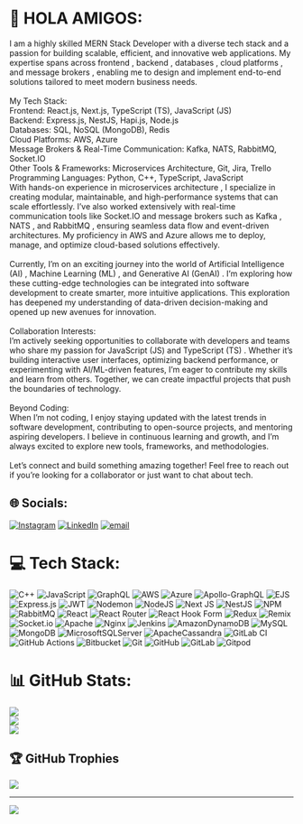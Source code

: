 # 💫 HOLA AMIGOS:
I am a highly skilled MERN Stack Developer with a diverse tech stack and a passion for building scalable, efficient, and innovative web applications. My expertise spans across frontend , backend , databases , cloud platforms , and message brokers , enabling me to design and implement end-to-end solutions tailored to meet modern business needs.<br><br>My Tech Stack:<br>Frontend: React.js, Next.js, TypeScript (TS), JavaScript (JS)<br>Backend: Express.js, NestJS, Hapi.js, Node.js<br>Databases: SQL, NoSQL (MongoDB), Redis<br>Cloud Platforms: AWS, Azure<br>Message Brokers & Real-Time Communication: Kafka, NATS, RabbitMQ, Socket.IO<br>Other Tools & Frameworks: Microservices Architecture, Git, Jira, Trello<br>Programming Languages: Python, C++, TypeScript, JavaScript<br>With hands-on experience in microservices architecture , I specialize in creating modular, maintainable, and high-performance systems that can scale effortlessly. I’ve also worked extensively with real-time communication tools like Socket.IO and message brokers such as Kafka , NATS , and RabbitMQ , ensuring seamless data flow and event-driven architectures. My proficiency in AWS and Azure allows me to deploy, manage, and optimize cloud-based solutions effectively.<br><br>Currently, I’m on an exciting journey into the world of Artificial Intelligence (AI) , Machine Learning (ML) , and Generative AI (GenAI) . I’m exploring how these cutting-edge technologies can be integrated into software development to create smarter, more intuitive applications. This exploration has deepened my understanding of data-driven decision-making and opened up new avenues for innovation.<br><br>Collaboration Interests:<br>I’m actively seeking opportunities to collaborate with developers and teams who share my passion for JavaScript (JS) and TypeScript (TS) . Whether it’s building interactive user interfaces, optimizing backend performance, or experimenting with AI/ML-driven features, I’m eager to contribute my skills and learn from others. Together, we can create impactful projects that push the boundaries of technology.<br><br>Beyond Coding:<br>When I’m not coding, I enjoy staying updated with the latest trends in software development, contributing to open-source projects, and mentoring aspiring developers. I believe in continuous learning and growth, and I’m always excited to explore new tools, frameworks, and methodologies.<br><br>Let’s connect and build something amazing together! Feel free to reach out if you’re looking for a collaborator or just want to chat about tech.


## 🌐 Socials:
[![Instagram](https://img.shields.io/badge/Instagram-%23E4405F.svg?logo=Instagram&logoColor=white)](https://instagram.com/jishh_anwar) [![LinkedIn](https://img.shields.io/badge/LinkedIn-%230077B5.svg?logo=linkedin&logoColor=white)](https://linkedin.com/in/jishananwar) [![email](https://img.shields.io/badge/Email-D14836?logo=gmail&logoColor=white)](mailto:anwarjishan321@gmail.com) 

# 💻 Tech Stack:
![C++](https://img.shields.io/badge/c++-%2300599C.svg?style=for-the-badge&logo=c%2B%2B&logoColor=white) ![JavaScript](https://img.shields.io/badge/javascript-%23323330.svg?style=for-the-badge&logo=javascript&logoColor=%23F7DF1E) ![GraphQL](https://img.shields.io/badge/-GraphQL-E10098?style=for-the-badge&logo=graphql&logoColor=white) ![AWS](https://img.shields.io/badge/AWS-%23FF9900.svg?style=for-the-badge&logo=amazon-aws&logoColor=white) ![Azure](https://img.shields.io/badge/azure-%230072C6.svg?style=for-the-badge&logo=microsoftazure&logoColor=white) ![Apollo-GraphQL](https://img.shields.io/badge/-ApolloGraphQL-311C87?style=for-the-badge&logo=apollo-graphql) ![EJS](https://img.shields.io/badge/ejs-%23B4CA65.svg?style=for-the-badge&logo=ejs&logoColor=black) ![Express.js](https://img.shields.io/badge/express.js-%23404d59.svg?style=for-the-badge&logo=express&logoColor=%2361DAFB) ![JWT](https://img.shields.io/badge/JWT-black?style=for-the-badge&logo=JSON%20web%20tokens) ![Nodemon](https://img.shields.io/badge/NODEMON-%23323330.svg?style=for-the-badge&logo=nodemon&logoColor=%BBDEAD) ![NodeJS](https://img.shields.io/badge/node.js-6DA55F?style=for-the-badge&logo=node.js&logoColor=white) ![Next JS](https://img.shields.io/badge/Next-black?style=for-the-badge&logo=next.js&logoColor=white) ![NestJS](https://img.shields.io/badge/nestjs-%23E0234E.svg?style=for-the-badge&logo=nestjs&logoColor=white) ![NPM](https://img.shields.io/badge/NPM-%23CB3837.svg?style=for-the-badge&logo=npm&logoColor=white) ![RabbitMQ](https://img.shields.io/badge/rabbitmq-FF6600?style=for-the-badge&logo=rabbitmq&logoColor=white) ![React](https://img.shields.io/badge/react-%2320232a.svg?style=for-the-badge&logo=react&logoColor=%2361DAFB) ![React Router](https://img.shields.io/badge/React_Router-CA4245?style=for-the-badge&logo=react-router&logoColor=white) ![React Hook Form](https://img.shields.io/badge/React%20Hook%20Form-%23EC5990.svg?style=for-the-badge&logo=reacthookform&logoColor=white) ![Redux](https://img.shields.io/badge/redux-%23593d88.svg?style=for-the-badge&logo=redux&logoColor=white) ![Remix](https://img.shields.io/badge/remix-%23000.svg?style=for-the-badge&logo=remix&logoColor=white) ![Socket.io](https://img.shields.io/badge/Socket.io-black?style=for-the-badge&logo=socket.io&badgeColor=010101) ![Apache](https://img.shields.io/badge/apache-%23D42029.svg?style=for-the-badge&logo=apache&logoColor=white) ![Nginx](https://img.shields.io/badge/nginx-%23009639.svg?style=for-the-badge&logo=nginx&logoColor=white) ![Jenkins](https://img.shields.io/badge/jenkins-%232C5263.svg?style=for-the-badge&logo=jenkins&logoColor=white) ![AmazonDynamoDB](https://img.shields.io/badge/Amazon%20DynamoDB-4053D6?style=for-the-badge&logo=Amazon%20DynamoDB&logoColor=white) ![MySQL](https://img.shields.io/badge/mysql-4479A1.svg?style=for-the-badge&logo=mysql&logoColor=white) ![MongoDB](https://img.shields.io/badge/MongoDB-%234ea94b.svg?style=for-the-badge&logo=mongodb&logoColor=white) ![MicrosoftSQLServer](https://img.shields.io/badge/Microsoft%20SQL%20Server-CC2927?style=for-the-badge&logo=microsoft%20sql%20server&logoColor=white) ![ApacheCassandra](https://img.shields.io/badge/cassandra-%231287B1.svg?style=for-the-badge&logo=apache-cassandra&logoColor=white) ![GitLab CI](https://img.shields.io/badge/gitlab%20CI-%23181717.svg?style=for-the-badge&logo=gitlab&logoColor=white) ![GitHub Actions](https://img.shields.io/badge/github%20actions-%232671E5.svg?style=for-the-badge&logo=githubactions&logoColor=white) ![Bitbucket](https://img.shields.io/badge/bitbucket-%230047B3.svg?style=for-the-badge&logo=bitbucket&logoColor=white) ![Git](https://img.shields.io/badge/git-%23F05033.svg?style=for-the-badge&logo=git&logoColor=white) ![GitHub](https://img.shields.io/badge/github-%23121011.svg?style=for-the-badge&logo=github&logoColor=white) ![GitLab](https://img.shields.io/badge/gitlab-%23181717.svg?style=for-the-badge&logo=gitlab&logoColor=white) ![Gitpod](https://img.shields.io/badge/gitpod-f06611.svg?style=for-the-badge&logo=gitpod&logoColor=white)
# 📊 GitHub Stats:
![](https://github-readme-stats.vercel.app/api?username=heyjishh&theme=dark&hide_border=false&include_all_commits=true&count_private=true)<br/>
![](https://nirzak-streak-stats.vercel.app/?user=heyjishh&theme=dark&hide_border=false)<br/>
![](https://github-readme-stats.vercel.app/api/top-langs/?username=heyjishh&theme=dark&hide_border=false&include_all_commits=true&count_private=true&layout=compact)

## 🏆 GitHub Trophies
![](https://github-profile-trophy.vercel.app/?username=heyjishh&theme=radical&no-frame=false&no-bg=false&margin-w=4)

---
[![](https://visitcount.itsvg.in/api?id=heyjishh&icon=0&color=0)](https://visitcount.itsvg.in)

<!-- Proudly created with GPRM ( https://gprm.itsvg.in ) -->

